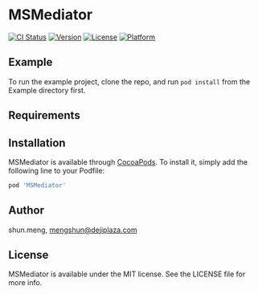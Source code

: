 # MSMediator

[![CI Status](https://img.shields.io/travis/shun.meng/MSMediator.svg?style=flat)](https://travis-ci.org/shun.meng/MSMediator)
[![Version](https://img.shields.io/cocoapods/v/MSMediator.svg?style=flat)](https://cocoapods.org/pods/MSMediator)
[![License](https://img.shields.io/cocoapods/l/MSMediator.svg?style=flat)](https://cocoapods.org/pods/MSMediator)
[![Platform](https://img.shields.io/cocoapods/p/MSMediator.svg?style=flat)](https://cocoapods.org/pods/MSMediator)

## Example

To run the example project, clone the repo, and run `pod install` from the Example directory first.

## Requirements

## Installation

MSMediator is available through [CocoaPods](https://cocoapods.org). To install
it, simply add the following line to your Podfile:

```ruby
pod 'MSMediator'
```

## Author

shun.meng, mengshun@dejiplaza.com

## License

MSMediator is available under the MIT license. See the LICENSE file for more info.
